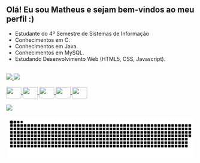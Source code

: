## Olá! Eu sou Matheus e sejam bem-vindos ao meu perfil :)
- Estudante do 4º Semestre de Sistemas de Informação
- Conhecimentos em C.
- Conhecimentos em Java.
- Conhecimentos em MySQL.
- Estudando Desenvolvimento Web (HTML5, CSS, Javascript). 

<br>

<div align="left">
  <a href="https://github.com/mts-devCod3-spBR">
  <img height="180em" src="https://github-readme-stats.vercel.app/api?username=mts-devCod3-spBR&show_icons=true&theme=dracula&include_all_commits=true&count_private=true">
  <img height="180em" src="https://github-readme-stats.vercel.app/api/top-langs/?username=mts-devCod3-spBR&layout=compact&langs_count=7&theme=dracula">
</div>

<div style="display: inline_block"><br>
  <img align="center" height="30" width="40" src="https://cdn.jsdelivr.net/gh/devicons/devicon/icons/java/java-original.svg">
  <img align="center" height="30" width="40" src="https://cdn.jsdelivr.net/gh/devicons/devicon/icons/c/c-original.svg">
  <img align="center" height="30" width="40" src="https://cdn.jsdelivr.net/gh/devicons/devicon/icons/mysql/mysql-original.svg">
  <img align="center" height="30" width="40" src="https://cdn.jsdelivr.net/gh/devicons/devicon/icons/html5/html5-original.svg">
  <img align="center" height="30" width="40" src="https://cdn.jsdelivr.net/gh/devicons/devicon/icons/css3/css3-original.svg">
</div>

<div><br>
  <a href="https://www.linkedin.com/in/matheus-andr%C3%A9-9b6824211/" target="_blank"><img src="https://img.shields.io/badge/-LinkedIn-%230077B5?style=for-the-badge&logo=linkedin&logoColor=white" target="_blank"></a> 
  
  ![Snake animation](https://github.com/mts-devCod3-spBR/mts-devCod3-spBR/blob/output/github-contribution-grid-snake.svg)
</div>
